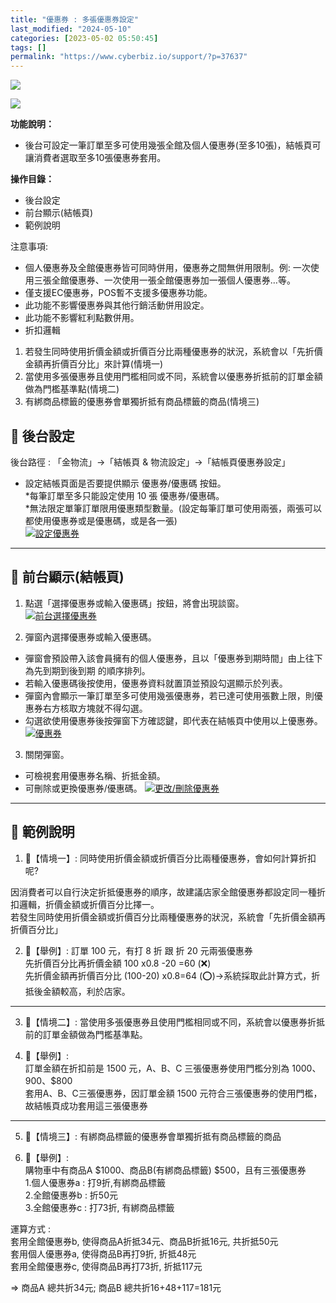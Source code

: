 ```yaml
---
title: "優惠券 : 多張優惠券設定"
last_modified: "2024-05-10"
categories: [2023-05-02 05:50:45]
tags: []
permalink: "https://www.cyberbiz.io/support/?p=37637"
---
```


![](https://www.cyberbiz.io/support/wp-content/uploads/適用站別.png)

[![](https://www.cyberbiz.io/support/wp-content/uploads/台灣站.png)](https://www.cyberbiz.io/support/?page_id=2490)

**功能說明：**  

* 後台可設定一筆訂單至多可使用幾張全館及個人優惠券(至多10張)，結帳頁可讓消費者選取至多10張優惠券套用。

**操作目錄：**

* 後台設定
* 前台顯示(結帳頁)
* 範例說明

注意事項:  

* 個人優惠券及全館優惠券皆可同時併用，優惠券之間無併用限制。例: 一次使用三張全館優惠券、一次使用一張全館優惠券加一張個人優惠券…等。
* 僅支援EC優惠券，POS暫不支援多優惠券功能。
* 此功能不影響優惠券與其他行銷活動併用設定。
* 此功能不影響紅利點數併用。
* 折扣邏輯 
1. 若發生同時使用折價金額或折價百分比兩種優惠券的狀況，系統會以「先折價金額再折價百分比」來計算(情境一)
2. 當使用多張優惠券且使用門檻相同或不同，系統會以優惠券折抵前的訂單金額做為門檻基準點(情境二)
3. 有綁商品標籤的優惠券會單獨折抵有商品標籤的商品(情境三)



## 📌 後台設定


後台路徑 : 「金物流」→「結帳頁 & 物流設定」→「結帳頁優惠券設定」  


* 設定結帳頁面是否要提供顯示 優惠券/優惠碼 按鈕。  
*每筆訂單至多只能設定使用 10 張 優惠券/優惠碼。  
*無法限定單筆訂單限用優惠類型數量。(設定每筆訂單可使用兩張，兩張可以都使用優惠券或是優惠碼，或是各一張)  
[![設定優惠券](https://www.cyberbiz.io/support/wp-content/uploads/優惠券-多張優惠券設定01.png)](https://www.cyberbiz.io/support/wp-content/uploads/優惠券-多張優惠券設定01.png)



* * *



## 📌 前台顯示(結帳頁)



1. 點選「選擇優惠券或輸⼊優惠碼」按鈕，將會出現談窗。  
[![前台選擇優惠券](https://www.cyberbiz.io/support/wp-content/uploads/優惠券-多張優惠券設定03.png)](https://www.cyberbiz.io/support/wp-content/uploads/優惠券-多張優惠券設定03.png)



2. 彈窗內選擇優惠券或輸⼊優惠碼。 
* 彈窗會預設帶入該會員擁有的個人優惠券，且以「優惠券到期時間」由上往下為先到期到後到期 的順序排列。
* 若輸入優惠碼後按使用，優惠券資料就置頂並預設勾選顯示於列表。
* 彈窗內會顯示一筆訂單至多可使用幾張優惠券，若已達可使用張數上限，則優惠券右方核取方塊就不得勾選。
* 勾選欲使用優惠券後按彈窗下方確認鍵，即代表在結帳頁中使用以上優惠券。
[![優惠券](https://www.cyberbiz.io/support/wp-content/uploads/優惠券-多張優惠券設定04.png)](https://www.cyberbiz.io/support/wp-content/uploads/優惠券-多張優惠券設定04.png)



3. 關閉彈窗。 
* 可檢視套用優惠券名稱、折抵金額。
* 可刪除或更換優惠券/優惠碼。
[![更改/刪除優惠券](https://www.cyberbiz.io/support/wp-content/uploads/優惠券-多張優惠券設定05.png)](https://www.cyberbiz.io/support/wp-content/uploads/優惠券-多張優惠券設定05.png)



* * *



## 📌 範例說明



1. 🔎【情境一】: 同時使用折價金額或折價百分比兩種優惠券，會如何計算折扣呢? 

因消費者可以自行決定折抵優惠券的順序，故建議店家全館優惠券都設定同一種折扣邏輯，折價金額或折價百分比擇一。  
若發生同時使用折價金額或折價百分比兩種優惠券的狀況，系統會「先折價金額再折價百分比」




2. 📍【舉例】: 訂單 100 元，有打 8 折 跟 折 20 元兩張優惠券   
先折價百分比再折價金額 100 x0.8 -20 =60 (❌)  
先折價金額再折價百分比 (100-20) x0.8=64 (⭕)→系統採取此計算方式，折抵後金額較高，利於店家。




* * *



3. 🔎【情境二】: 當使用多張優惠券且使用門檻相同或不同，系統會以優惠券折抵前的訂單金額做為門檻基準點。 



4. 📍【舉例】:  
訂單金額在折扣前是 1500 元，A、B、C 三張優惠券使用門檻分別為 $1000、$900、$800  
套用A、B、C三張優惠券，因訂單金額 1500 元符合三張優惠券的使用門檻，故結帳頁成功套用這三張優惠券




* * *



5. 🔎【情境三】: 有綁商品標籤的優惠券會單獨折抵有商品標籤的商品 



6. 📍【舉例】:  
購物車中有商品A $1000、商品B(有綁商品標籤) $500，且有三張優惠券  
1.個人優惠券a : 打9折,有綁商品標籤  
2.全館優惠券b : 折50元  
3.全館優惠券c : 打73折, 有綁商品標籤


運算方式 :  
套用全館優惠券b, 使得商品A折抵34元、商品B折抵16元, 共折抵50元  
套用個人優惠券a, 使得商品B再打9折, 折抵48元  
套用全館優惠券c, 使得商品B再打73折, 折抵117元  

=> 商品A 總共折34元; 商品B 總共折16+48+117=181元

